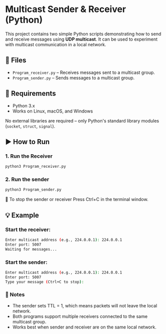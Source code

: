 # Multicast Sender & Receiver (Python)

This project contains two simple Python scripts demonstrating how to send and receive messages using **UDP multicast**. It can be used to experiment with multicast communication in a local network.

## 📄 Files

- `Program_receiver.py` – Receives messages sent to a multicast group.
- `Program_sender.py` – Sends messages to a multicast group.

## 🧰 Requirements
- Python 3.x
- Works on Linux, macOS, and Windows

No external libraries are required – only Python's standard library modules (`socket`, `struct`, `signal`).

## ▶️ How to Run

### 1. Run the Receiver

```bash
python3 Program_receiver.py
```
### 2. Run the sender
```bash
python3 Program_sender.py
```
🛑 To stop the sender or receiver
Press Ctrl+C in the terminal window.

## 💡 Example
### Start the receiver:
```bash
Enter multicast address (e.g., 224.0.0.1): 224.0.0.1
Enter port: 5007
Waiting for messages...
```
### Start the sender:
```bash
Enter multicast address (e.g., 224.0.0.1): 224.0.0.1
Enter port: 5007
Type your message (Ctrl+C to stop):
```

### 📡 Notes
- The sender sets TTL = 1, which means packets will not leave the local network.
- Both programs support multiple receivers connected to the same multicast group.
- Works best when sender and receiver are on the same local network.